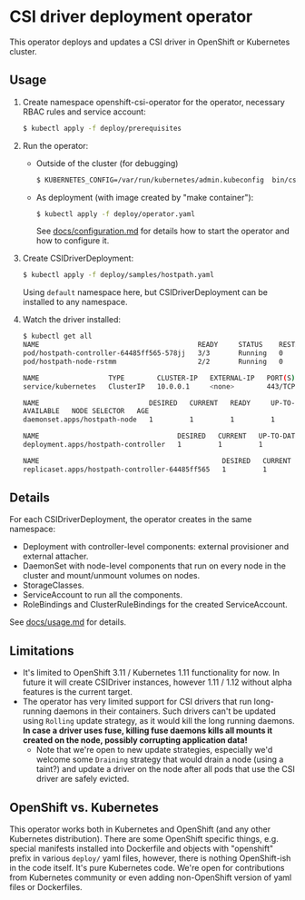 # CSI driver deployment operator

This operator deploys and updates a CSI driver in OpenShift or Kubernetes cluster.

## Usage

1. Create namespace openshift-csi-operator for the operator, necessary RBAC rules and service account:
    ```bash
    $ kubectl apply -f deploy/prerequisites
    ```

2. Run the operator:

    * Outside of the cluster (for debugging)
      ```bash
      $ KUBERNETES_CONFIG=/var/run/kubernetes/admin.kubeconfig  bin/csi-operator -v 5
      ```
     
    * As deployment (with image created by "make container"):
      ```bash
      $ kubectl apply -f deploy/operator.yaml
      ```
      
      See [docs/configuration.md](docs/configuration.md) for details how to start the operator and how to configure it.

3. Create CSIDriverDeployment:
    ```bash
    $ kubectl apply -f deploy/samples/hostpath.yaml
    ```
    Using `default` namespace here, but CSIDriverDeployment can be installed to any namespace.

4. Watch the driver installed:
    ```bash
    $ kubectl get all
    NAME                                       READY     STATUS    RESTARTS   AGE
    pod/hostpath-controller-64485ff565-578jj   3/3       Running   0          109s
    pod/hostpath-node-rstmm                    2/2       Running   0          109s
    
    NAME                 TYPE        CLUSTER-IP   EXTERNAL-IP   PORT(S)   AGE
    service/kubernetes   ClusterIP   10.0.0.1     <none>        443/TCP   6m8s
    
    NAME                           DESIRED   CURRENT   READY     UP-TO-DATE   
    AVAILABLE   NODE SELECTOR   AGE
    daemonset.apps/hostpath-node   1         1         1         1            1           <none>          109s
    
    NAME                                  DESIRED   CURRENT   UP-TO-DATE   AVAILABLE   AGE
    deployment.apps/hostpath-controller   1         1         1            1           109s
    
    NAME                                             DESIRED   CURRENT   READY     AGE
    replicaset.apps/hostpath-controller-64485ff565   1         1         1         109s
    ```

## Details

For each CSIDriverDeployment, the operator creates in the same namespace:

* Deployment with controller-level components: external provisioner and external attacher.
* DaemonSet with node-level components that run on every node in the cluster and mount/unmount volumes on nodes.
* StorageClasses.
* ServiceAccount to run all the components.
* RoleBindings and ClusterRuleBindings for the created ServiceAccount.

See [docs/usage.md](docs/usage.md) for details.

## Limitations

* It's limited to OpenShift 3.11 / Kubernetes 1.11 functionality for now. In future it will create CSIDriver instances, however 1.11 / 1.12 without alpha features is the current target.
* The operator has very limited support for CSI drivers that run long-running daemons in their containers. Such drivers can't be updated using `Rolling` update strategy, as it would kill the long running daemons. **In case a driver uses fuse, killing fuse daemons kills all mounts it created on the node, possibly corrupting application data!**
    * Note that we're open to new update strategies, especially we'd welcome some `Draining` strategy that would drain a node (using a taint?) and update a driver on the node after all pods that use the CSI driver are safely evicted.

## OpenShift vs. Kubernetes
This operator works both in Kubernetes and OpenShift (and any other Kubernetes distribution). There are some OpenShift specific things, e.g. special manifests installed into Dockerfile and objects with "openshift" prefix in various `deploy/` yaml files, however, there is nothing OpenShift-ish in the code itself. It's pure Kubernetes code. We're open for contributions from Kubernetes community or even adding non-OpenShift version of yaml files or Dockerfiles.


